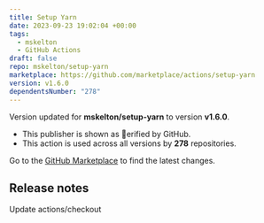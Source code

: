 ```yaml
---
title: Setup Yarn
date: 2023-09-23 19:02:04 +00:00
tags:
  - mskelton
  - GitHub Actions
draft: false
repo: mskelton/setup-yarn
marketplace: https://github.com/marketplace/actions/setup-yarn
version: v1.6.0
dependentsNumber: "278"
---
```



Version updated for **mskelton/setup-yarn** to version **v1.6.0**.
- This publisher is shown as erified by GitHub.
- This action is used across all versions by **278** repositories.

Go to the [GitHub Marketplace](https://github.com/marketplace/actions/setup-yarn) to find the latest changes.

## Release notes

Update actions/checkout
